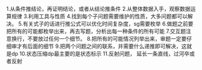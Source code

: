 1.从条件推结论，再证明结论，或者从结论推条件
2.从整体数据入手，观察数据运算规律
3.利用工具与性质
4.找到每个子问题需要维护的性质，大多问题都可以解决。
5.有关式子的话进行推公式可以优化时间复杂度，sg需要枚举
6.做题之前要把所有的可能都枚举出来，再去写题，分析出每一种条件的所有可能
7.交互题注意换行，不要放过任何一个细节。
8.把所有的可能情况列举出来，审题一定要仔细审才有后面的细节
9.把两个问题之间的联系，并需要什么递推即可解决，这就是dp
10.状态压缩dp最主要的是状态标示
11.反射问题， 延长一条直线，过河卒或者反射
